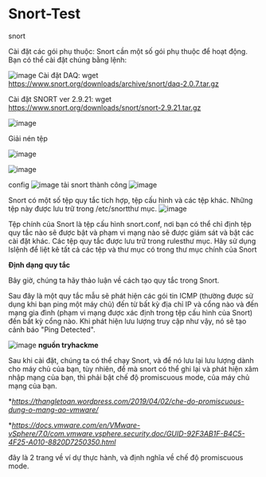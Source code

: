 # Snort-Test
snort

Cài đặt các gói phụ thuộc: Snort cần một số gói phụ thuộc để hoạt động. Bạn có thể cài đặt chúng bằng lệnh:

![image](https://github.com/user-attachments/assets/fc94cadf-6f81-4e91-8ea7-64ef1fb773d9)
Cài đặt DAQ:
wget https://www.snort.org/downloads/archive/snort/daq-2.0.7.tar.gz

Cài đặt SNORT ver 2.9.21:
wget https://www.snort.org/downloads/snort/snort-2.9.21.tar.gz

![image](https://github.com/user-attachments/assets/b97bb9e0-bea0-4d11-8555-18e1bc0f2110)

Giải nén tệp

![image](https://github.com/user-attachments/assets/d0a997f3-9bc8-4b6b-b5e7-93380fbff9ff)



![image](https://github.com/user-attachments/assets/41762276-ad74-4afb-bf22-2ee708d2adee)

config
![image](https://github.com/user-attachments/assets/7283d43d-437e-4167-94a8-f5294182afc2)
 tải snort thành công
![image](https://github.com/user-attachments/assets/8807c7c3-597e-4ece-bdd9-7631bc89b16f)

Snort có một số tệp quy tắc tích hợp, tệp cấu hình và các tệp khác. Những tệp này được lưu trữ trong /etc/snortthư mục.
![image](https://github.com/user-attachments/assets/e05634f4-b00e-42e1-af3f-3d9fb5500a66)

Tệp chính của Snort là tệp cấu hình snort.conf, nơi bạn có thể chỉ định tệp quy tắc nào sẽ được bật và phạm vi mạng nào sẽ được giám sát và bật các cài đặt khác. Các tệp quy tắc được lưu trữ trong rulesthư mục. Hãy sử dụng lslệnh để liệt kê tất cả các tệp và thư mục có trong thư mục chính của Snort

**Định dạng quy tắc**

Bây giờ, chúng ta hãy thảo luận về cách tạo quy tắc trong Snort. 

Sau đây là một quy tắc mẫu sẽ phát hiện các gói tin ICMP (thường được sử dụng khi bạn ping một máy chủ) đến từ bất kỳ địa chỉ IP và cổng nào và đến mạng gia đình (phạm vi mạng được xác định trong tệp cấu hình của Snort) đến bất kỳ cổng nào. Khi phát hiện lưu lượng truy cập như vậy, nó sẽ tạo cảnh báo "Ping Detected".

![image](https://github.com/user-attachments/assets/b90f3131-f0c9-435e-9580-58ea8e11ee56)
**nguồn tryhackme**


Sau khi cài đặt, chúng ta có thể chạy Snort, và để nó lưu lại lưu lượng dành cho máy chủ của bạn, tùy nhiên, để mà snort có thể ghi lại và phát hiện xâm nhập mạng của bạn, thì phải bật chế độ promiscuous mode, của máy chủ mạng của bạn.

**https://thangletoan.wordpress.com/2019/04/02/che-do-promiscuous-dung-o-mang-ao-vmware/*

**https://docs.vmware.com/en/VMware-vSphere/7.0/com.vmware.vsphere.security.doc/GUID-92F3AB1F-B4C5-4F25-A010-8820D7250350.html*

đây là 2 trang về ví dự thực hành, và định nghĩa về chế độ promiscuous mode.






